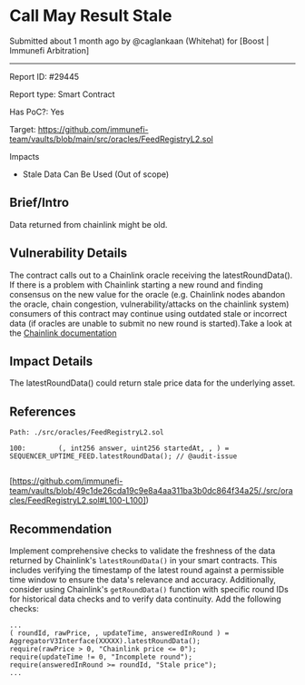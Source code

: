 #  Call May Result Stale

Submitted  about 1 month  ago by @caglankaan (Whitehat)  for  [Boost | Immunefi Arbitration]

----------



Report ID: #29445

Report type: Smart Contract

Has PoC?: Yes

Target: https://github.com/immunefi-team/vaults/blob/main/src/oracles/FeedRegistryL2.sol

Impacts

-   Stale Data Can Be Used  (Out of scope)

## Brief/Intro

Data returned from chainlink might be old.

## Vulnerability Details

The contract calls out to a Chainlink oracle receiving the latestRoundData(). If there is a problem with Chainlink starting a new round and finding consensus on the new value for the oracle (e.g. Chainlink nodes abandon the oracle, chain congestion, vulnerability/attacks on the chainlink system) consumers of this contract may continue using outdated stale or incorrect data (if oracles are unable to submit no new round is started).Take a look at the  [Chainlink documentation]([https://docs.chain.link/data-feeds/price-feeds/historical-data#getrounddata-return-values](https://docs.chain.link/data-feeds/price-feeds/historical-data#getrounddata-return-values))

## Impact Details

The latestRoundData() could return stale price data for the underlying asset.

## References

```solidity
Path: ./src/oracles/FeedRegistryL2.sol

100:        (, int256 answer, uint256 startedAt, , ) = SEQUENCER_UPTIME_FEED.latestRoundData();	// @audit-issue


```

[https://github.com/immunefi-team/vaults/blob/49c1de26cda19c9e8a4aa311ba3b0dc864f34a25/./src/oracles/FeedRegistryL2.sol#L100-L100])

## Recommendation

Implement comprehensive checks to validate the freshness of the data returned by Chainlink's  `latestRoundData()`  in your smart contracts. This includes verifying the timestamp of the latest round against a permissible time window to ensure the data's relevance and accuracy. Additionally, consider using Chainlink's  `getRoundData()`  function with specific round IDs for historical data checks and to verify data continuity. Add the following checks:

```solidity
...
( roundId, rawPrice, , updateTime, answeredInRound ) = AggregatorV3Interface(XXXXX).latestRoundData();
require(rawPrice > 0, "Chainlink price <= 0");
require(updateTime != 0, "Incomplete round");
require(answeredInRound >= roundId, "Stale price");
...

```
